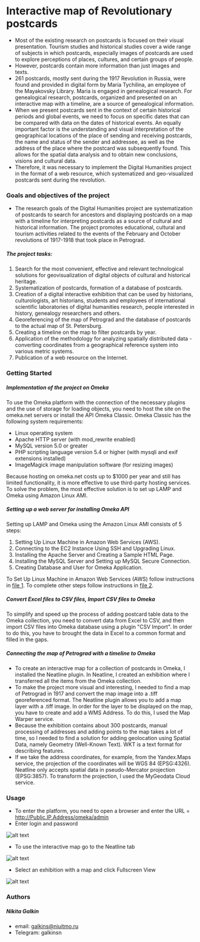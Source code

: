 # Interactive map of Revolutionary postcards
- Most of the existing research on postcards is focused on their visual presentation. Tourism studies and historical studies cover a wide range of subjects in which postcards, especially images of postcards are used to explore perceptions of places, cultures, and certain groups of people.
- However, postcards contain more information than just images and texts.
- 261 postcards, mostly sent during the 1917 Revolution in Russia, were found and provided in digital form by Maria Tychilina, an employee of the Mayakovsky Library. Maria is engaged in genealogical research. For genealogical research, postcards, organized and presented on an interactive map with a timeline, are a source of genealogical information.
- When we present postcards sent in the context of certain historical periods and global events, we need to focus on specific dates that can be compared with data on the dates of historical events. An equally important factor is the understanding and visual interpretation of the geographical locations of the place of sending and receiving postcards, the name and status of the sender and addressee, as well as the address of the place where the postcard was subsequently found. This allows for the spatial data analysis and to obtain new conclusions, visions and cultural data.
- Therefore, it was necessary to implement the Digital Humanities project in the format of a web resource, which systematized and geo-visualized postcards sent during the revolution.
### Goals and objectives of the project
- The research goals of the Digital Humanities project are systematization of postcards to search for ancestors and displaying postcards on a map with a timeline for interpreting postcards as a source of cultural and historical information. The project promotes educational, cultural and tourism activities related to the events of the February and October revolutions of 1917-1918 that took place in Petrograd.
##### The project tasks:
1. Search for the most convenient, effective and relevant technological solutions for geovisualization of digital objects of cultural and historical heritage. 
2. Systematization of postcards, formation of a database of postcards.
3. Creation of a digital interactive exhibition that can be used by historians, culturologists, art historians, students and employees of international scientific laboratories of digital humanities research, people interested in history, genealogy researchers and others.
4. Georeferencing of the map of Petrograd and the database of postcards to the actual map of St. Petersburg.
5. Creating a timeline on the map to filter postcards by year.
6. Application of the methodology for analyzing spatially distributed data - converting coordinates from a geographical reference system into various metric systems.
7. Publication of a web resource on the Internet.
### Getting Started
##### Implementation of the project on Omeka 
To use the Omeka platform with the connection of the necessary plugins and the use of storage for loading objects, you need to host the site on the omeka.net servers or install the API Omeka Classic.
Omeka Classic has the following system requirements:
- Linux operating system
- Apache HTTP server (with mod_rewrite enabled)
- MySQL version 5.0 or greater
- PHP scripting language version 5.4 or higher (with mysqli and exif extensions installed)
- ImageMagick image manipulation software (for resizing images)

Because hosting on omeka.net costs up to $1000 per year and still has limited functionality, it is more effective to use third-party hosting services. To solve the problem, the most effective solution is to set up LAMP and Omeka using Amazon Linux AMI.
##### Setting up a web server for installing Omeka API
Setting up LAMP and Omeka using the Amazon Linux AMI consists of 5 steps:
1.	Setting Up Linux Machine in Amazon Web Services (AWS). 
2.	Connecting to the EC2 Instance Using SSH and Upgrading Linux.
3.	Installing the Apache Server and Creating a Sample HTML Page.
4.	Installing the MySQL Server and Setting up MySQL Secure Connection.
5.	Creating Database and User for Omeka Application.

To Set Up Linux Machine in Amazon Web Services (AWS) follow instructions in [file 1](https://github.com/dh-center/Projects2022/blob/main/Interactive%20map%20of%20Revolutionary%20postcards/Setting%20up%20LAMP%20and%20Omeka%20using%20the%20Amazon%20Linux%20AMI.md).
To complete other steps follow instructions in [file 2](https://github.com/dh-center/Projects2022/blob/main/Interactive%20map%20of%20Revolutionary%20postcards/Terminal%20code%20for%20setting%20up%20a%20web%20server%20to%20install%20Omeka%20API.md). 

##### Convert Excel files to CSV files, Import CSV files to Omeka
To simplify and speed up the process of adding postcard table data to the Omeka collection, you need to convert data from Excel to CSV, and then import CSV files into Omeka database using a plugin "CSV Import". In order to do this, you have to brought the data in Excel to a common format and filled in the gaps.

##### Connecting the map of Petrograd with a timeline to Omeka
- To create an interactive map for a collection of postcards in Omeka, I installed the Neatline plugin. In Neatline, I created an exhibition where I transferred all the items from the Omeka collection. 
- To make the project more visual and interesting, I needed to find a map of Petrograd in 1917 and convert the map image into a .tiff georeferenced format. The Neatline plugin allows you to add a map layer with a .tiff image. In order for the layer to be displayed on the map, you have to create and add a WMS Address. To do this, I used the Map Warper service.
- Because the exhibition contains about 300 postcards, manual processing of addresses and adding points to the map takes a lot of time, so I needed to find a solution for adding geolocation using Spatial Data, namely Geometry (Well-Known Text). WKT is a text format for describing features. 
- If we take the address coordinates, for example, from the Yandex.Maps service, the projection of the coordinates will be WGS 84 (EPSG:4326). Neatline only accepts spatial data in pseudo-Mercator projection (EPSG:3857). To transform the projection, I used the MyGeodata Cloud service.

### Usage
- To enter the platform, you need to open a browser and enter the URL = http://Public.IP.Address/omeka/admin
- Enter login and password

![alt text](https://github.com/dh-center/Projects2022/blob/main/Interactive%20map%20of%20Revolutionary%20postcards/Screenshots/Authorization.png)

- To use the interactive map go to the Neatline tab

![alt text](https://raw.githubusercontent.com/dh-center/Projects2022/main/Interactive%20map%20of%20Revolutionary%20postcards/Screenshots/Neatline.png)

- Select an exhibition with a map and click Fullscreen View

![alt text](https://raw.githubusercontent.com/dh-center/Projects2022/main/Interactive%20map%20of%20Revolutionary%20postcards/Screenshots/Interactive%20map.png)

### Authors

##### Nikita Galkin
- email: galkins@niuitmo.ru
- Telegram: galkinsn
